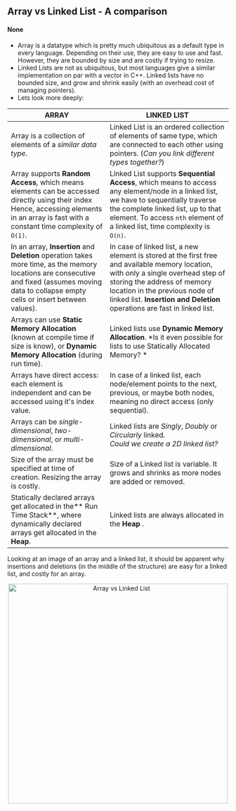 ## Array vs Linked List - A comparison
#### None

- Array is a datatype which is pretty much ubiquitous as a default type in every language. Depending on their use, they are easy to use and fast. However, they are bounded by size and are costly if trying to resize. 
- Linked Lists are not as ubiquitous, but most languages give a similar implementation on par with a vector in C++. Linked lists have no bounded size, and grow and shrink easily (with an overhead cost of managing pointers).
- Lets look more deeply: 

| ARRAY                                                                                                                                                                                            | LINKED LIST                                                                                                                                                                                                                                                                     |
| ------------------------------------------------------------------------------------------------------------------------------------------------------------------------------------------------ | ------------------------------------------------------------------------------------------------------------------------------------------------------------------------------------------------------------------------------------------------------------------------------- |
| Array is a collection of elements of a *similar data type*.                                                                                                                                      | Linked List is an ordered collection of elements of same type, which are connected to each other using pointers. (*Can you link different types together?*)                                                                                                                     |
| Array supports **Random Access**, which means elements can be accessed directly using their index Hence, accessing elements in an array is fast with a constant time complexity of `O(1)`.       | Linked List supports **Sequential Access**, which means to access any element/node in a linked list, we have to sequentially traverse the complete linked list, up to that element. To access `nth` element of a linked list, time complexity is `O(n)`.                        | In an array, elements are stored in **contiguous memory locations** or in a consecutive manner in the memory. | In a linked list, new elements can be stored anywhere in the memory. The address of the memory location allocated to the new element is stored in the previous node of the linked list, hence forming a link between the two nodes/elements. |
| In an array, **Insertion** and **Deletion** operation takes more time, as the memory locations are consecutive and fixed (assumes moving data to collapse empty cells or insert between values). | In case of linked list, a new element is stored at the first free and available memory location, with only a single overhead step of storing the address of memory location in the previous node of linked list. **Insertion and Deletion** operations are fast in linked list. |
| Arrays can use **Static Memory Allocation** (known at compile time if size is know), or **Dynamic Memory Allocation** (during run time).                                                         | Linked lists use **Dynamic Memory Allocation**. *Is it even possible for lists to use Statically Allocated Memory? *                                                                                                                                                            |
| Arrays have direct access: each element is independent and can be accessed using it's index value.                                                                                               | In case of a linked list, each node/element points to the next, previous, or maybe both nodes, meaning no direct access (only sequential).                                                                                                                                      |
| Arrays can be *single-dimensional*, *two-dimensional*, or *multi-dimensional*.                                                                                                                   | Linked lists are *Singly*, *Doubly* or *Circularly* linked. <br>*Could we create a 2D linked list?*                                                                                                                                                                             |
| Size of the array must be specified at time of creation. Resizing the array is costly.                                                                                                           | Size of a Linked list is variable. It grows and shrinks as more nodes are added or removed.                                                                                                                                                                                     |
| Statically declared arrays get allocated in the** Run Time Stack**, where dynamically declared arrays get allocated in the **Heap**.                                                             | Linked lists are always allocated in the **Heap** .                                                                                                                                                                                                                             |


Looking at an image of an array and a linked list, it should be apparent why insertions and deletions (in the middle of the structure) are easy for a linked list, and costly for an array.
<center><img src="https://cs.msutexas.edu/~griffin/zcloud/zcloud-files/array-vs-linked-list_3013_2020.png" alt="Array vs Linked List" width="500"></center>



